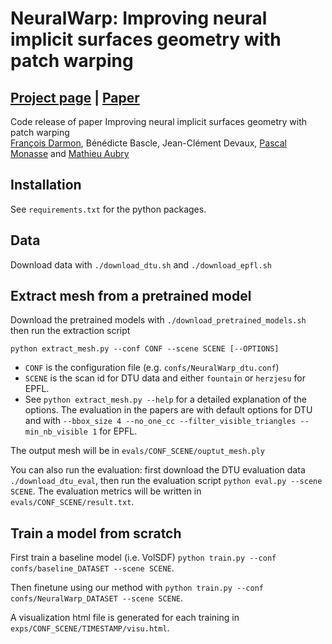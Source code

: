 # NeuralWarp: Improving neural implicit surfaces geometry with patch warping

## [Project page](http://imagine.enpc.fr/~darmonf/NeuralWarp/) | [Paper](https://arxiv.com)
Code release of paper Improving neural implicit surfaces geometry with patch warping\
[François Darmon](http://imagine.enpc.fr/~darmonf), Bénédicte Bascle, Jean-Clément Devaux, [Pascal Monasse](https://imagine.enpc.fr:/monasse) and [Mathieu Aubry](http://imagine.enpc.fr/~aubrym/)

## Installation

See `requirements.txt` for the python packages. 


## Data

Download data with
`./download_dtu.sh` and `./download_epfl.sh`

## Extract mesh from a pretrained model

Download the pretrained models with `./download_pretrained_models.sh` then 
run the extraction script

`python extract_mesh.py --conf CONF --scene SCENE [--OPTIONS]`
- `CONF` is the configuration file (e.g. `confs/NeuralWarp_dtu.conf`)
- `SCENE` is the scan id for DTU data and either `fountain` or `herzjesu` for EPFL.
- See `python extract_mesh.py --help` for a detailed explanation of the options. 
  The evaluation in the papers are with default options for DTU and with `--bbox_size 4 --no_one_cc --filter_visible_triangles --min_nb_visible 1` for EPFL.
  
The output mesh will be in `evals/CONF_SCENE/ouptut_mesh.ply`

You can also run the evaluation: first download the DTU evaluation data `./download_dtu_eval`,
then run the evaluation script `python eval.py --scene SCENE`.
The evaluation metrics will be written in `evals/CONF_SCENE/result.txt`.

## Train a model from scratch

First train a baseline model (i.e. VolSDF)
`python train.py --conf confs/baseline_DATASET --scene SCENE`.

Then finetune using our method with `python train.py --conf confs/NeuralWarp_DATASET --scene SCENE`.

A visualization html file is generated for each training in `exps/CONF_SCENE/TIMESTAMP/visu.html`.